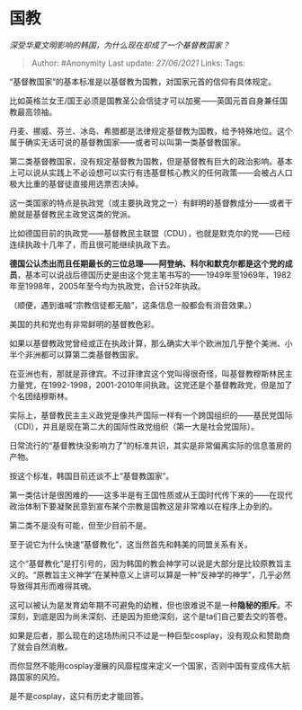 # 国教
*深受华夏文明影响的韩国，为什么现在却成了一个基督教国家？*
> Author: #Anonymity
> Last update: *27/06/2021*
> Links:
> Tags:

“基督教国家”的基本标准是以基督教为国教，对国家元首的信仰有具体规定。

比如英格兰女王/国王必须是国教圣公会信徒才可以加冕——英国元首自身兼任国教最高领袖。

丹麦、挪威、芬兰、冰岛、希腊都是法律规定基督教为国教，给予特殊地位。这个属于确实无话可说的基督教国家——或者可以叫第一类基督教国家。

第二类基督教国家，没有规定基督教为国教，但是基督教有巨大的政治影响。基本上可以说从实践上不必设想可以实行有违基督核心教义的任何政策——会被占人口极大比重的基督徒直接用选票否决掉。

这一类国家的特点是执政党（或主要执政党之一）有鲜明的基督教成分——或者干脆就是基督教民主政党这类的党派。

比如德国目前的执政党——基督教民主联盟（CDU），也就是默克尔的党——已经连续执政十几年了，而且很可能继续执政下去。

**德国公认杰出而且任期最长的三位总理——阿登纳、科尔和默克尔都是这个党的成员**，基本可以说战后德国历史是由这个党主笔书写的——1949年至1969年，1982年至1998年，2005年至今均为执政党，合计52年执政。

（顺便，遇到谁喊“宗教信徒都无脑”，这条信息一般都会有消音效果。）

美国的共和党也有非常鲜明的基督教色彩。

如果以基督教政党曾经或正在执政计算，那么确实大半个欧洲加几乎整个美洲、小半个非洲都可以算第二类基督教国家。

在亚洲也有，那就是菲律宾。不过菲律宾这个党叫得很奇怪，叫基督教穆斯林民主力量党，在1992-1998，2001-2010年间执政。这党还是个基督教政党，但是加了个名团结穆斯林。

实际上，基督教民主主义政党是像共产国际一样有一个跨国组织的——基民党国际（CDI），并且是现在第二大的国际性政党组织（第一大是社会党国际）。

日常流行的“基督教快没影响力了”的标准共识，其实是非常偏离实际的信息茧房的产物。

按这个标准，韩国目前还谈不上“基督教国家”。

第一类估计是很困难的——这多半是有王国性质或从王国时代传下来的——在现代政治体制下要凝聚民意到宣布某个宗教是国教这是非常难以在程序上办到的。

第二类不是没有可能，但至少目前不是。

至于说它为什么快速“基督教化”，这当然首先和韩美的同盟关系有关。

这个“基督教化”是打引号的，因为韩国的教会神学可以说是大部分是比较原教旨主义的。“原教旨主义神学”在某种意义上讲可以算是一种“反神学的神学”，几乎必然导致得其形而难得其魂。

这可以被认为是发育幼年期不可避免的幼稚，但也很难说不是一种**隐秘的拒斥**。不深刻，到底是因为尚未深刻、还是因为拒绝深刻，这个是ta们自己要去交的答卷。

如果是后者，那么现在的这场热闹只不过是一种巨型cosplay，没有观众和赞助商了就会自然消散。

而你显然不能用cosplay漫展的风靡程度来定义一个国家，否则中国有变成伟大航路国家的风险。

是不是cosplay，这只有历史才能回答。

